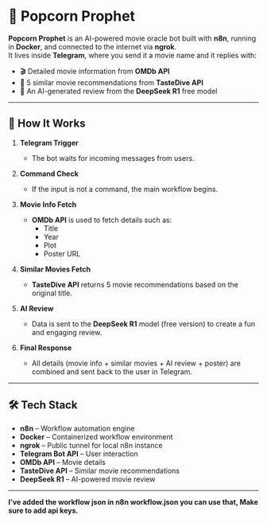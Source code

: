 # 🍿 Popcorn Prophet

**Popcorn Prophet** is an AI-powered movie oracle bot built with **n8n**, running in **Docker**, and connected to the internet via **ngrok**.  
It lives inside **Telegram**, where you send it a movie name and it replies with:

- 🎬 Detailed movie information from **OMDb API**  
- 🎥 5 similar movie recommendations from **TasteDive API**  
- 🤖 An AI-generated review from the **DeepSeek R1** free model  

---

## 🚀 How It Works

1. **Telegram Trigger**  
   - The bot waits for incoming messages from users.

2. **Command Check**  
   - If the input is not a command, the main workflow begins.

3. **Movie Info Fetch**  
   - **OMDb API** is used to fetch details such as:
     - Title  
     - Year  
     - Plot  
     - Poster URL  

4. **Similar Movies Fetch**  
   - **TasteDive API** returns 5 movie recommendations based on the original title.

5. **AI Review**  
   - Data is sent to the **DeepSeek R1** model (free version) to create a fun and engaging review.

6. **Final Response**  
   - All details (movie info + similar movies + AI review + poster) are combined and sent back to the user in Telegram.

---

## 🛠️ Tech Stack

- **n8n** – Workflow automation engine  
- **Docker** – Containerized workflow environment  
- **ngrok** – Public tunnel for local n8n instance  
- **Telegram Bot API** – User interaction  
- **OMDb API** – Movie details  
- **TasteDive API** – Similar movie recommendations  
- **DeepSeek R1** – AI-powered movie review  

---

**I've added the workflow json in n8n workflow.json you can use that, Make sure to add api keys.**
